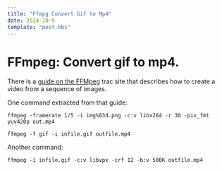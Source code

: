 ```yaml
---
title: "Ffmpg Convert Gif to Mp4"
date: 2014-10-9
template: "post.hbs"
---
```


# FFmpeg: Convert gif to mp4.

There is a [guide on the FFMpeg][guide] trac site that describes how to create a video from a sequence of images.

One command extracted from that guide:
```terminal
ffmpeg -framerate 1/5 -i img%03d.png -c:v libx264 -r 30 -pix_fmt yuv420p out.mp4
```

```terminal
ffmpeg -f gif -i infile.gif outfile.mp4
```

Another command:

```terminal
ffmpeg -i infile.gif -c:v libvpx -crf 12 -b:v 500K outfile.mp4
```

[guide]: https://trac.ffmpeg.org/wiki/Create%20a%20video%20slideshow%20from%20images
